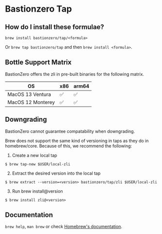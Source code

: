 # Bastionzero Tap

## How do I install these formulae?

`brew install bastionzero/tap/<formula>`

Or `brew tap bastionzero/tap` and then `brew install <formula>`.

## Bottle Support Matrix

BastionZero offers the zli in pre-built binaries for the following matrix.

| OS                 | x86                | arm64                |
| ------------------ | ------------------ | -------------------- |
| MacOS 13 Ventura   | :white_check_mark: | :white_check_mark:   |
| MacOS 12 Monterey  | :white_check_mark: | :white_check_mark:   |

## Downgrading
BastionZero cannot guarantee compatability when downgrading.

Brew does not support the same kind of versioning in taps as they do in homebrew/core. Because of this, we recommend the following:


1. Create a new local tap
```console
$ brew tap-new $USER/local-zli
```
2. Extract the desired version into the local tap
```console
$ brew extract --version=<version> bastionzero/tap/zli $USER/local-zli
```
3. Run brew install@version
```console
$ brew install zli@<version>
```

## Documentation

`brew help`, `man brew` or check [Homebrew's documentation](https://docs.brew.sh).
